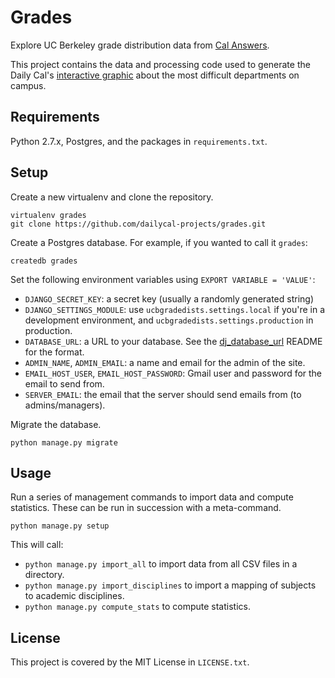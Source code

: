 # Grades

Explore UC Berkeley grade distribution data from [Cal Answers](http://calanswers.berkeley.edu/).

This project contains the data and processing code used to generate the Daily Cal's [interactive graphic](http://projects.dailycal.org/grades/) about the most difficult departments on campus.

## Requirements

Python 2.7.x, Postgres, and the packages in `requirements.txt`.

## Setup

Create a new virtualenv and clone the repository.
```
virtualenv grades
git clone https://github.com/dailycal-projects/grades.git
```
Create a Postgres database. For example, if you wanted to call it `grades`:
```
createdb grades
```
Set the following environment variables using `EXPORT VARIABLE = 'VALUE'`:
  * `DJANGO_SECRET_KEY`: a secret key (usually a randomly generated string)
  * `DJANGO_SETTINGS_MODULE`: use `ucbgradedists.settings.local` if you're in a development environment, and `ucbgradedists.settings.production` in production.
  * `DATABASE_URL`: a URL to your database. See the [dj_database_url](https://github.com/kennethreitz/dj-database-url) README for the format.
  * `ADMIN_NAME`, `ADMIN_EMAIL`: a name and email for the admin of the site.
  * `EMAIL_HOST_USER`, `EMAIL_HOST_PASSWORD`: Gmail user and password for the email to send from.
  * `SERVER_EMAIL`: the email that the server should send emails from (to admins/managers).
 
Migrate the database.
```
python manage.py migrate
```

## Usage

Run a series of management commands to import data and compute statistics. These can be run in succession with a meta-command.
```
python manage.py setup
```
This will call:
* `python manage.py import_all` to import data from all CSV files in a directory.
* `python manage.py import_disciplines` to import a mapping of subjects to academic disciplines.
* `python manage.py compute_stats` to compute statistics.

## License

This project is covered by the MIT License in `LICENSE.txt`.
